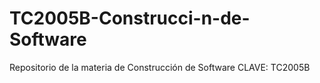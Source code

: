 # TC2005B-Construcci-n-de-Software
Repositorio de la materia de Construcción de Software CLAVE: TC2005B
